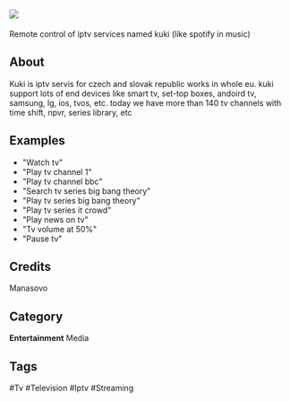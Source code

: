 # <img src="https://www.netbox.cz/static/images/kuki-logo.b64a29a801e2.png" style="horizontal-align:center"/>
Remote control of iptv services named kuki (like spotify in music)

## About
Kuki is iptv servis for czech and slovak republic works in whole eu. kuki support lots of end devices like smart tv, set-top boxes, andoird tv, samsung, lg, ios, tvos, etc. today we have more than 140 tv channels with time shift, npvr, series library, etc

## Examples
* "Watch tv"
* "Play tv channel 1"
* "Play tv channel bbc"
* "Search tv series big bang theory"
* "Play tv series big bang theory"
* "Play tv series it crowd"
* "Play news on tv"
* "Tv volume at 50%"
* "Pause tv"

## Credits
Manasovo

## Category
**Entertainment**
Media

## Tags
#Tv
#Television
#Iptv
#Streaming

